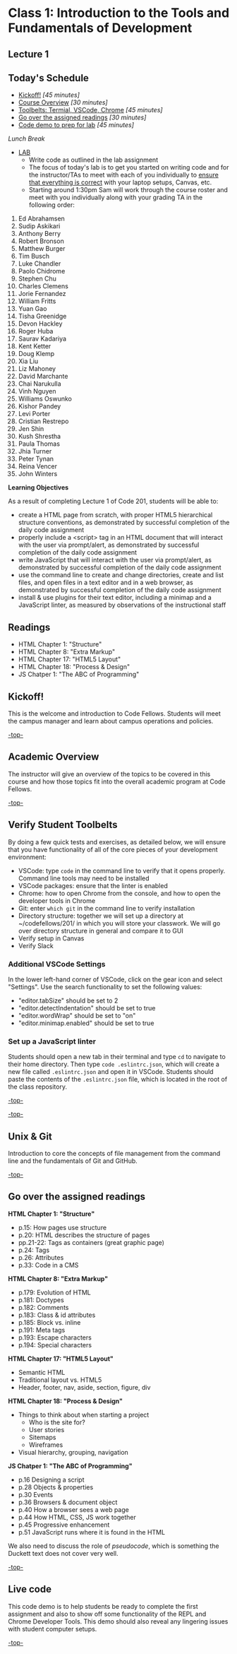 # Class 1: Introduction to the Tools and Fundamentals of Development

<a id="top"></a>
## Lecture 1

## Today's Schedule

- [Kickoff!](#kickoff) *[45 minutes]*
- [Course Overview](#academic) *[30 minutes]*
- [Toolbelts: Termial, VSCode, Chrome](#ug) *[45 minutes]*
- [Go over the assigned readings](#readings) *[30 minutes]*
- [Code demo to prep for lab](#code) *[45 minutes]*

*Lunch Break*

- [LAB](#lab)
  - Write code as outlined in the lab assignment
  - The focus of today's lab is to get you started on writing code and for the instructor/TAs to meet with each of you individually to [ensure that everything is correct](#toolbelts) with your laptop setups, Canvas, etc.
  - Starting around 1:30pm Sam will work through the course roster and meet with you individually along with your grading TA in the following order: 

1. Ed Abrahamsen
2. Sudip Askikari
3. Anthony Berry
4. Robert Bronson
5. Matthew Burger
6. Tim Busch
7. Luke Chandler
8. Paolo Chidrome
9. Stephen Chu
10. Charles Clemens
11. Jorie Fernandez
12. William Fritts
13. Yuan Gao
14. Tisha Greenidge
15. Devon Hackley
16. Roger Huba
17. Saurav Kadariya
18. Kent Ketter
19. Doug Klemp
20. Xia Liu
21. Liz Mahoney
22. David Marchante
23. Chai Narukulla
24. Vinh Nguyen
25. Williams Oswunko
26. Kishor Pandey
27. Levi Porter
28. Cristian Restrepo
29. Jen Shin
30. Kush Shrestha
31. Paula Thomas
32. Jhia Turner
33. Peter Tynan
34. Reina Vencer
35. John Winters

**Learning Objectives**

As a result of completing Lecture 1 of Code 201, students will be able to:
- create a HTML page from scratch, with proper HTML5 hierarchical structure conventions, as demonstrated by successful completion of the daily code assignment
- properly include a \<script> tag in an HTML document that will interact with the user via prompt/alert, as demonstrated by successful completion of the daily code assignment
- write JavaScript that will interact with the user via prompt/alert, as demonstrated by successful completion of the daily code assignment
- use the command line to create and change directories, create and list files, and open files in a text editor and in a web browser, as demonstrated by successful completion of the daily code assignment
- install & use plugins for their text editor, including a minimap and a JavaScript linter, as measured by observations of the instructional staff

## Readings

- HTML Chapter 1: "Structure"
- HTML Chapter 8: "Extra Markup"
- HTML Chapter 17: "HTML5 Layout"
- HTML Chapter 18: "Process & Design"
- JS Chatper 1: "The ABC of Programming"

<a id="kickoff"></a>

## Kickoff!

This is the welcome and introduction to Code Fellows. Students will meet the campus manager and learn about campus operations and policies.

[-top-](#top)

<a id="academic"></a>

## Academic Overview

The instructor will give an overview of the topics to be covered in this course and how those topics fit into the overall academic program at Code Fellows.

[-top-](#top)

<a id="toolbelt"></a>

## Verify Student Toolbelts

By doing a few quick tests and exercises, as detailed below, we will ensure that you have functionality of all of the core pieces of your development environment:
- VSCode: type `code` in the command line to verify that it opens properly. Command line tools may need to be installed
- VSCode packages: ensure that the linter is enabled
- Chrome: how to open Chrome from the console, and how to open the developer tools in Chrome
- Git: enter `which git` in the command line to verify installation
- Directory structure: together we will set up a directory at ~/codefellows/201/ in which you will store your classwork. We will go over directory structure in general and compare it to GUI
- Verify setup in Canvas
- Verify Slack

### Additional VSCode Settings
In the lower left-hand corner of VSCode, click on the gear icon and select "Settings". Use the search functionality to set the following values:
* "editor.tabSize" should be set to 2
* "editor.detectIndentation" should be set to true
* "editor.wordWrap" should be set to "on"
* "editor.minimap.enabled" should be set to true

### Set up a JavaScript linter
Students should open a new tab in their terminal and type `cd` to navigate to their home directory. Then type `code .eslintrc.json`, which will create a new file called `.eslintrc.json` and open it in VSCode. Students should paste the contents of the `.eslintrc.json` file, which is located in the root of the class repository.

[-top-](#top)

[-top-](#top)

<a id="ug"></a>

## Unix & Git

Introduction to core the concepts of file management from the command line and the fundamentals of Git and GitHub.

[-top-](#top)

<a id="readings"></a>

## Go over the assigned readings

**HTML Chapter 1: "Structure"**

- p.15: How pages use structure
- p.20: HTML describes the structure of pages
- pp.21-22: Tags as containers (great graphic page)
- p.24: Tags
- p.26: Attributes
- p.33: Code in a CMS

**HTML Chapter 8: "Extra Markup"**

- p.179: Evolution of HTML
- p.181: Doctypes
- p.182: Comments
- p.183: Class & id attributes
- p.185: Block vs. inline
- p.191: Meta tags
- p.193: Escape characters
- p.194: Special characters

**HTML Chapter 17: "HTML5 Layout"**

- Semantic HTML
- Traditional layout vs. HTML5
- Header, footer, nav, aside, section, figure, div

**HTML Chapter 18: "Process & Design"**

- Things to think about when starting a project
  - Who is the site for?
  - User stories
  - Sitemaps
  - Wireframes
- Visual hierarchy, grouping, navigation

**JS Chatper 1: "The ABC of Programming"**

- p.16 	Designing a script
- p.28 	Objects & properties
- p.30 	Events
- p.36 	Browsers & document object
- p.40 	How a browser sees a web page
- p.44 	How HTML, CSS, JS work together			
- p.45 	Progressive enhancement
- p.51 	JavaScript runs where it is found in the HTML

We also need to discuss the role of *pseudocode*, which is something the Duckett text does not cover very well.

[-top-](#top)

<a id="code"></a>

## Live code

This code demo is to help students be ready to complete the first assignment and also to show off some functionality of the REPL and Chrome Developer Tools. This demo should also reveal any lingering issues with student computer setups.

[-top-](#top)
